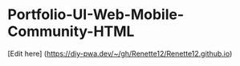 # Portfolio-UI-Web-Mobile-Community-HTML

[Edit here] (https://diy-pwa.dev/~/gh/Renette12/Renette12.github.io)
